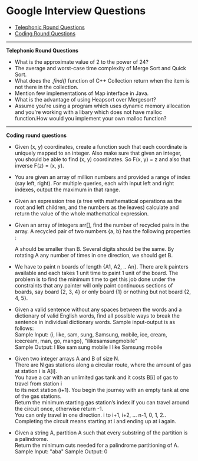 
# Google Interview Questions

* [Telephonic Round Questions](#quiz)
* [Coding Round Questions](#coding)

____


<b name="quiz">Telephonic Round Questions</b><br/>

- What is the approximate value of 2 to the power of 24?
- The average and worst-case time complexity of Merge Sort and Quick Sort.
- What does the *.find()* function of C++ Collection return when the item is not there in the collection.
- Mention few implementations of Map interface in Java.
- What is the advantage of using Heapsort over Mergesort?
- Assume you're using a program which uses dynamic memory allocation and you're working with a libary which does not have malloc function.How would you implement your own malloc function?
____


<b name="coding">Coding round questions</b><br/>

- Given (x, y) coordinates, create a function such that each coordinate is uniquely mapped to an integer. Also make sure that given an integer, you should be able to find (x, y) coordinates. So F(x, y) = z and also that inverse F(z) = (x, y).
- You are given an array of million numbers and provided a range of index (say left, right). For multiple queries, each with input left and right indexes, output the maximum in that range.
- Given an expression tree (a tree with mathematical operations as the root and left children, and the numbers as the leaves) calculate and return the value of the whole mathematical expression.
- Given an array of integers arr[], find the number of recycled pairs in the array. A recycled pair of two numbers {a, b} has the following properties :

  A should be smaller than B.
  Several digits should be the same.
  By rotating A any number of times in one direction, we should get B.
  
- We have to paint n boards of length {A1, A2, .. An}. There are k painters available and each takes 1 unit time to paint 1 unit of the board. The problem is to find the minimum time to get this job done under the constraints that any painter will only paint continuous sections of boards, say board {2, 3, 4} or only board {1} or nothing but not board {2, 4, 5}.
- Given a valid sentence without any spaces between the words and a dictionary of valid English words, find all possible ways to break the sentence in individual dictionary words. Sample input-output is as follows: <br/>
  Sample Input:  {i, like, sam, sung, Samsung, mobile, ice, cream, icecream, man, go, mango}, "ilikesamsungmobile"  <br/>
  Sample Output: I like sam sung mobile
                 I like Samsung mobile
                 
- Given two integer arrays A and B of size N.<br>
  There are N gas stations along a circular route, where the amount of gas at station i is A[i].<br>
  You have a car with an unlimited gas tank and it costs B[i] of gas to travel from station i<br>
  to its next station (i+1). You begin the journey with an empty tank at one of the gas stations.<br>
  Return the minimum starting gas station’s index if you can travel around the circuit once, otherwise return -1.<br>
  You can only travel in one direction. i to i+1, i+2, … n-1, 0, 1, 2.. Completing the circuit means starting at i and
  ending up at i again.<br>
  
- Given a string A, partition A such that every substring of the partition is a palindrome.<br>
  Return the minimum cuts needed for a palindrome partitioning of A.<br>
    Sample Input: "aba"
    Sample Output: 0 
